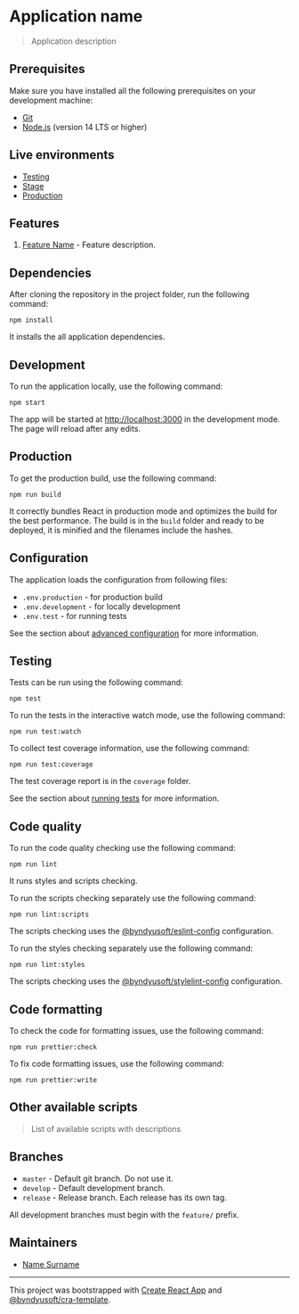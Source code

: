 # Application name

> Application description

## Prerequisites

Make sure you have installed all the following prerequisites on your development machine:

- [Git](https://git-scm.com)
- [Node.js](https://nodejs.org) (version 14 LTS or higher)

## Live environments

- [Testing](https://testing.env)
- [Stage](https://stage.env)
- [Production](https://production.env)

## Features

1. [Feature Name](path/to/feature/folder) - Feature description.

## Dependencies

After cloning the repository in the project folder, run the following command:

```
npm install
```

It installs the all application dependencies.

## Development

To run the application locally, use the following command:

```
npm start
```

The app will be started at [http://localhost:3000](http://localhost:3000) in the development mode.
The page will reload after any edits.

## Production

To get the production build, use the following command:

```
npm run build
```

It correctly bundles React in production mode and optimizes the build for the best performance.
The build is in the `build` folder and ready to be deployed, it is minified and the filenames include the hashes.

## Configuration

The application loads the configuration from following files:

- `.env.production` - for production build
- `.env.development` - for locally development
- `.env.test` - for running tests

See the section about [advanced configuration](https://create-react-app.dev/docs/advanced-configuration) for more information.

## Testing

Tests can be run using the following command:

```
npm test
```

To run the tests in the interactive watch mode, use the following command:

```
npm run test:watch
```

To collect test coverage information, use the following command:

```
npm run test:coverage
```

The test coverage report is in the `coverage` folder.

See the section about [running tests](https://facebook.github.io/create-react-app/docs/running-tests) for more information.

## Code quality

To run the code quality checking use the following command:

```
npm run lint
```

It runs styles and scripts checking.

To run the scripts checking separately use the following command:

```
npm run lint:scripts
```

The scripts checking uses the [@byndyusoft/eslint-config](https://www.npmjs.com/package/@byndyusoft/eslint-config) configuration.

To run the styles checking separately use the following command:

```
npm run lint:styles
```

The scripts checking uses the [@byndyusoft/stylelint-config](https://www.npmjs.com/package/@byndyusoft/stylelint-config) configuration.

## Code formatting

To check the code for formatting issues, use the following command:

```
npm run prettier:check
```

To fix code formatting issues, use the following command:

```
npm run prettier:write
```

## Other available scripts

> List of available scripts with descriptions

## Branches

- `master` - Default git branch. Do not use it.
- `develop` - Default development branch.
- `release` - Release branch. Each release has its own tag.

All development branches must begin with the `feature/` prefix.

## Maintainers

- [Name Surname](mailto:surname@email.com)

---
This project was bootstrapped with [Create React App](https://github.com/facebook/create-react-app) and [@byndyusoft/cra-template](https://www.npmjs.com/package/@byndyusoft/cra-template).
